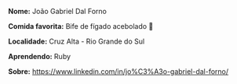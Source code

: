 **Nome:** João Gabriel Dal Forno

**Comida favorita:** Bife de fígado acebolado 💖

**Localidade:** Cruz Alta - Rio Grande do Sul

**Aprendendo:** Ruby

**Sobre:** https://www.linkedin.com/in/jo%C3%A3o-gabriel-dal-forno/

